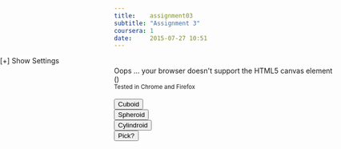 ```yaml
---
title:    assignment03
subtitle: "Assignment 3"
coursera: 1
date:     2015-07-27 10:51
---
```


<div class="col-md-12 text-center" style="background-color: rgba(255, 255, 255, 0.5); position: absolute; left: 0; z-index: 1; overflow: hidden;">
    <span id="controlPanelTitle" onclick="toggleControls()" style="cursor: pointer;">[+] Show Settings</span>
    <div id="controlPanel" style="display: none; font-family: 'Courier New', Courier, monospace;">
    <div class="row" style="padding-bottom: 20px;">
        <div class="col-md-8 col-md-offset-2 text-center" style="padding: 10px 0px;"><b>Object Options</b></div>
        <div class="row" style="padding-bottom: 5px;">
            <div class="col-md-10 col-md-offset-1">
                <div class="col-md-2 text-center">Object</div>
                <div class="col-md-2 text-center">Color</div>
                <div class="col-md-2 text-center">Light</div>
                <div class="col-md-2 text-center">Fill</div>
                <div class="col-md-2 text-center">Wireframe</div>
                <div class="col-md-2 text-center">Delete</div>
            </div>
        </div>
        <div class="row" style="padding-bottom: 5px;">
            <div class="col-md-10 col-md-offset-1">
                <div class="col-md-2 text-center">
                    <select id="shapeSelector" onchange="selectObject(this.value)" style="width: 120px">
                        <option value="0">Draw an Object</option>
                    </select>
                </div>
                <div class="col-md-2 text-center">
                    <input class="color {hash: true, required: false} color-round" id="objColUI" value="#ff0000" onchange="setColor(this.value)" />
                </div>
                <div class="col-md-2 text-center">
                    <input type="checkbox" id="uiObjectLight" onchange="enableLight(this.checked)" checked />
                </div>
                <div class="col-md-2 text-center">
                    <input type="checkbox" id="uiObjectFill" onchange="enableFill(this.checked)" checked />
                </div>
                <div class="col-md-2 text-center">
                    <input type="checkbox" id="uiObjectWireFrame" onchange="enableWireFrame(this.checked)" />
                </div>
                <div class="col-md-2 text-center">
                    <div onclick="deleteObject()"><i class="fa fa-trash-o"></i></div>
                </div>
            </div>
        </div>
        <div class="row" style="padding-bottom: 5px;">
            <div class="col-md-10 col-md-offset-1">
                <div class="col-md-4 text-center">Scale</div>
                <div class="col-md-4 text-center">Rotate</div>
                <div class="col-md-4 text-center">Move</div>
            </div>
        </div>
        <div class="row" style="padding-bottom: 5px;">
            <div class="col-md-10 col-md-offset-1">
                <div class="col-md-4 text-center">
                    X <input id="uiObjectPos_00" type="range" min="0.0" max="5.0" step="0.1" value="1.0" oninput="setScale(0, this.value)" style="" /> <span class="slider-value" id="uiObjectPosVal_00">1.0</span>
                </div>
                <div class="col-md-4 text-center">
                    X <input id="uiObjectPos_01" type="range" min="0" max="360" step="1" value="0" oninput="setRotation(0, this.value)" style="" /> <span class="slider-value" id="uiObjectPosVal_01">0</span>
                </div>
                <div class="col-md-4 text-center">
                    X <input id="uiObjectPos_02" type="range" min="-4.0" max="4.0" step="0.1" value="0.0" oninput="setTranslation(0, this.value)" style="" /> <span class="slider-value" id="uiObjectPosVal_02">0.0</span>
                </div>
            </div>
        </div>
        <div class="row" style="padding-bottom: 5px;">
            <div class="col-md-10 col-md-offset-1">
                <div class="col-md-4 text-center">
                    Y <input id="uiObjectPos_10" type="range" min="0.0" max="5.0" step="0.1" value="1.0" oninput="setScale(1, this.value)" style="" /> <span class="slider-value" id="uiObjectPosVal_10">1.0</span>
                </div>
                <div class="col-md-4 text-center">
                    Y <input id="uiObjectPos_11" type="range" min="0" max="360" step="1" value="0" oninput="setRotation(1, this.value)" style="" /> <span class="slider-value" id="uiObjectPosVal_11">0</span>
                </div>
                <div class="col-md-4 text-center">
                    Y <input id="uiObjectPos_12" type="range" min="-4.0" max="4.0" step="0.1" value="0.0" oninput="setTranslation(1, this.value)" style="" /> <span class="slider-value" id="uiObjectPosVal_12">0.0</span>
                </div>
            </div>
        </div>
        <div class="row" style="padding-bottom: 5px;">
            <div class="col-md-10 col-md-offset-1">
                <div class="col-md-4 text-center">
                    Z <input id="uiObjectPos_20" type="range" min="0.0" max="5.0" step="0.1" value="1.0" oninput="setScale(2, this.value)" style="" /> <span class="slider-value" id="uiObjectPosVal_20">1.0</span>
                </div>
                <div class="col-md-4 text-center">
                    Z <input id="uiObjectPos_21" type="range" min="0" max="360" step="1" value="0" oninput="setRotation(2, this.value)" style="" /> <span class="slider-value" id="uiObjectPosVal_21">0</span>
                </div>
                <div class="col-md-4 text-center">
                    Z <input id="uiObjectPos_22" type="range" min="-4.0" max="4.0" step="0.1" value="0.0" oninput="setTranslation(2, this.value)" style="" /> <span class="slider-value" id="uiObjectPosVal_22">0.0</span>
                </div>
            </div>
        </div>
    </div>
    <div class="row" style="padding-bottom: 20px;">
        <div class="col-md-8 col-md-offset-2 text-center" style="padding: 10px 0px; border-top: 1px dashed;"><b>Light Options</b></div>
        <div class="row" style="padding-bottom: 5px;">
            <div class="col-md-6 col-md-offset-3">
                <div class="col-md-4 text-center" style="border-bottom: 1px dashed;">Type</div>
                <div class="col-md-4 text-center" style="border-bottom: 1px dashed;">Color</div>
                <div class="col-md-4 text-center" style="border-bottom: 1px dashed;">On</div>
            </div>
        </div>
        <div class="row" style="padding-bottom: 5px;">
            <div class="col-md-6 col-md-offset-3">
                <div class="col-md-4 text-center">Ambient Light</div>
                <div class="col-md-4 text-center">
                    <input class="color {hash: true, required: false} color-round" value="#333333" onchange="setAmbientLightColor(this.value)" />
                </div>
                <div class="col-md-4 text-center">
                    <input type="checkbox" id="ambientLight" checked />
                </div>
            </div>
        </div>
        <div class="row" style="padding-bottom: 5px;">
            <div class="col-md-6 col-md-offset-3">
                <div class="col-md-4 text-center">Point Light</div>
                <div class="col-md-4 text-center">
                    <input class="color {hash: true, required: false} color-round" value="#ffffff" onchange="setPointLightColor(this.value)" />
                </div>
                <div class="col-md-4 text-center">
                    <input type="checkbox" id="pointLight" checked />
                </div>
            </div>
        </div>
        <div class="row" style="padding-bottom: 5px;">
            <div class="col-md-6 col-md-offset-3 text-center">Point Light Position</div>
        </div>
        <div class="row" style="padding-bottom: 5px;">
            <div class="col-md-10 col-md-offset-1">
                <div class="col-md-4 text-center">
                    X <input id="uiPointLightPos_0" type="range" min="-10.0" max="10.0" step="0.1" value="0.0" oninput="setPointLightPos(0, this.value)" /> <span class="slider-value" id="uiPointLightPosVal_0">0.0</span>
                </div>
                <div class="col-md-4 text-center">
                    Y <input id="uiPointLightPos_1" type="range" min="-10.0" max="10.0" step="0.1" value="0.0" oninput="setPointLightPos(1, this.value)" /> <span class="slider-value" id="uiPointLightPosVal_1">0.0</span>
                </div>
                <div class="col-md-4 text-center">
                    Z <input id="uiPointLightPos_2" type="range" min="-10.0" max="10.0" step="0.1" value="1.0" oninput="setPointLightPos(2, this.value)" /> <span class="slider-value" id="uiPointLightPosVal_2">0.0</span>
                </div>
            </div>
        </div>
    </div>
    <div class="row" style="padding-bottom: 10px;">
        <div class="col-md-8 col-md-offset-2 text-center" style="padding: 10px 0px; border-top: 1px dashed;"><b>Canvas Options</b></div>
        <div class="row" style="padding-bottom: 5px;">
            <div class="col-md-8 col-md-offset-2">
                <div class="col-md-3 text-center">
                    <input type="color" value="#4D4D4D" oninput="setBGColor(this.value)" />
                </div>
                <div class="col-md-3 text-center">
                    <button type="button" onclick="resetAxes()">Reset Axes</button>
                </div>
                <div class="col-md-3 text-center">
                    <button type="button" onclick="resetCanvas()">Clear Canvas</button>
                </div>
                <div class="col-md-3 text-center">
                    <button type="button" onclick="saveImage()">Save Image</button>
                </div>
            </div>
        </div>
    </div>
    </div>
</div>

<div class="row" style="padding-top: 20px;">
    <div class="col-md-12">
        <canvas id="gl-canvas" width="1024" height="512" style="cursor: crosshair;">
            Oops ... your browser doesn't support the HTML5 canvas element
        </canvas>
    </div>
</div>

<div class="row">
    <div class="col-md-12 text-center">
        (<span id="info"></span>)<br/>
    </div>
    <div class="col-md-12 text-center">
        <small>Tested in Chrome and Firefox</small><br/><br/>
    </div>
    <div class="col-md-12 text-center">
        <div class="col-md-3">
            <button type="button" onclick="selectShape(4)">Cuboid</button>
        </div>
        <div class="col-md-3">
            <button type="button" onclick="selectShape(5)">Spheroid</button>
        </div>
        <div class="col-md-3">
            <button type="button" onclick="selectShape(6)">Cylindroid</button>
        </div>
        <div class="col-md-3">
            <button type="button" onclick="setPickMode()">Pick?</button>
        </div>
    </div>
</div>